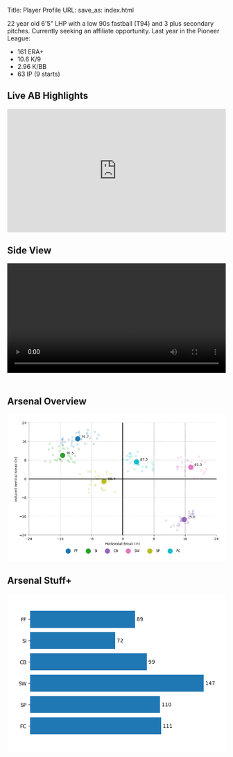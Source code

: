 Title: Player Profile
URL:
save_as: index.html

22 year old 6'5" LHP with a low 90s fastball (T94) and 3 plus secondary pitches. Currently seeking an affiliate opportunity. Last year in the Pioneer League:

- 161 ERA+
- 10.6 K/9
- 2.96 K/BB
- 63 IP (9 starts)

## Live AB Highlights

<style>
.video-container {
  position: relative;
  width: 100%;
  padding-top: 56.25%;
  height: 0;
  margin-bottom: 20px;
}

.video-container iframe {
  position: absolute;
  top: 0;
  left: 0;
  width: 100%;
  height: 100%;
}

.video video {
  width: 100%;
  height: auto;
  max-width: 100%;
  margin-bottom: 20px;
}
</style>

<div class="video-container">
  <!-- Embed code from YouTube -->
  <iframe src="https://www.youtube.com/embed/B3auagPuTMI?si=PofJ3pkVQbQYP2uE" frameborder="0" allowfullscreen></iframe>
</div>

## Side View

<div class="video">
  <video width="320" height="240" controls>
    <source src="{static}/videos/side.mp4" type="video/mp4">
    Your browser does not support the video tag.
  </video>
</div>

## Arsenal Overview

![Arsenal Plot](images/arsenal-plot.png)

## Arsenal Stuff+

![Arsenal Stuff+](images/arsenal-stuff.png)

